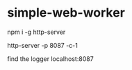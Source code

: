 # simple-web-worker

npm i -g http-server

http-server -p 8087 -c-1  

find the logger localhost:8087
